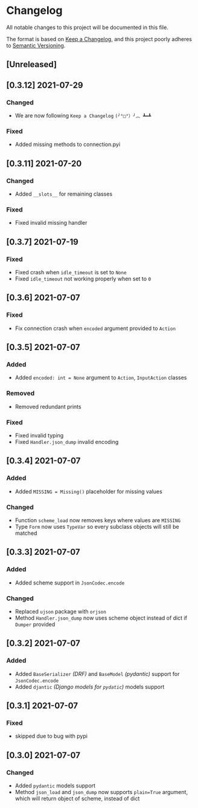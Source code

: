 # Changelog

All notable changes to this project will be documented in this file.

The format is based on [Keep a Changelog](https://keepachangelog.com/en/1.0.0/), and this project poorly adheres
to [Semantic Versioning](https://semver.org/spec/v2.0.0.html).

## [Unreleased]

## [0.3.12] 2021-07-29

### Changed

+ We are now following `Keep a Changelog` `(╯°□°）╯︵ ┻━┻`

### Fixed

+ Added missing methods to connection.pyi

## [0.3.11] 2021-07-20

### Changed

+ Added `__slots__` for remaining classes

### Fixed

+ Fixed invalid missing handler

## [0.3.7] 2021-07-19

### Fixed

+ Fixed crash when `idle_timeout` is set to `None`
+ Fixed `idle_timeout` not working properly when set to `0`

## [0.3.6] 2021-07-07

### Fixed

+ Fix connection crash when `encoded` argument provided to `Action`

## [0.3.5] 2021-07-07

### Added

+ Added `encoded: int = None` argument to `Action`, `InputAction` classes

### Removed

+ Removed redundant prints

### Fixed

+ Fixed invalid typing
+ Fixed `Handler.json_dump` invalid encoding

## [0.3.4] 2021-07-07

### Added

+ Added `MISSING = Missing()` placeholder for missing values

### Changed

+ Function `scheme_load` now removes keys where values are `MISSING`
+ Type `Form` now uses `TypeVar` so every subclass objects will still be matched

## [0.3.3] 2021-07-07

### Added

+ Added scheme support in `JsonCodec.encode`

### Changed

+ Replaced `ujson` package with `orjson`
+ Method `Handler.json_dump` now uses scheme object instead of dict if `Dumper` provided

## [0.3.2] 2021-07-07

### Added

+ Added `BaseSerializer` _(DRF)_ and `BaseModel` _(pydantic)_ support for `JsonCodec.encode`
+ Added `djantic` _(Django models for `pydatic`)_ models support

## [0.3.1] 2021-07-07

### Fixed

+ skipped due to bug with pypi

## [0.3.0] 2021-07-07

### Changed

+ Added `pydantic` models support
+ Method `json_load` and `json_dump` now supports `plain=True` argument, which will return object of scheme, instead of
  dict
